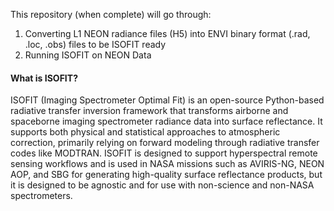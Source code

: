This repository (when complete) will go through:
1. Converting L1 NEON radiance files (H5) into ENVI binary format (.rad, .loc, .obs) files to be ISOFIT ready
2. Running ISOFIT on NEON Data

#### What is ISOFIT?
ISOFIT (Imaging Spectrometer Optimal Fit) is an open-source Python-based radiative transfer inversion framework that transforms airborne and spaceborne imaging spectrometer radiance data into surface reflectance. It supports both physical and statistical approaches to atmospheric correction, primarily relying on forward modeling through radiative transfer codes like MODTRAN. ISOFIT is designed to support hyperspectral remote sensing workflows and is used in NASA missions such as AVIRIS-NG, NEON AOP, and SBG for generating high-quality surface reflectance products, but it is designed to be agnostic and for use with non-science and non-NASA spectrometers.
